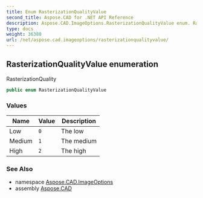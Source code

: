 ```yaml
---
title: Enum RasterizationQualityValue
second_title: Aspose.CAD for .NET API Reference
description: Aspose.CAD.ImageOptions.RasterizationQualityValue enum. RasterizationQuality
type: docs
weight: 36380
url: /net/aspose.cad.imageoptions/rasterizationqualityvalue/
---
```

## RasterizationQualityValue enumeration

RasterizationQuality

```csharp
public enum RasterizationQualityValue
```

### Values

| Name | Value | Description |
| --- | --- | --- |
| Low | `0` | The low |
| Medium | `1` | The medium |
| High | `2` | The high |

### See Also

* namespace [Aspose.CAD.ImageOptions](../../aspose.cad.imageoptions/)
* assembly [Aspose.CAD](../../)


